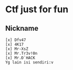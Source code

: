 # Ctf just for fun

## Nickname

```
[x] Dfv47
[x] 4K17
[x] Mr-XsZ
[x] Mr.Tr3v!0n
[x] Mr.Đ`HACK
Yg lain isi sendiri:v
```
